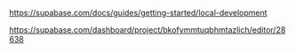 https://supabase.com/docs/guides/getting-started/local-development

https://supabase.com/dashboard/project/bkofymmtuqbhmtazlich/editor/28638